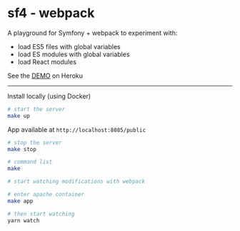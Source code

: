 # sf4 - webpack

A playground for Symfony + webpack to experiment with:

- load ES5 files with global variables
- load ES modules with global variables
- load React modules

See the [DEMO](https://sleepy-castle-87648.herokuapp.com/default) on Heroku

---

Install locally (using Docker)

```bash
# start the server
make up
```

App available at `http://localhost:8085/public`

```bash
# stop the server
make stop
```

```bash
# command list
make
```

```bash
# start watching modifications with webpack

# enter apache container
make app

# then start watching
yarn watch
```
